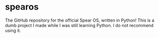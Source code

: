 # spearos
The GitHub repository for the official Spear OS, written in Python!
This is a dumb project I made while I was still learning Python. I do not recommend using it.
